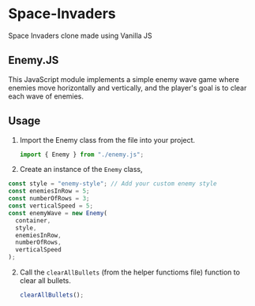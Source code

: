 # Space-Invaders

Space Invaders clone made using Vanilla JS

## Enemy.JS

This JavaScript module implements a simple enemy wave game where enemies move horizontally and vertically, and the player's goal is to clear each wave of enemies.

## Usage

1. Import the Enemy class from the file into your project.

   ```javascript
   import { Enemy } from "./enemy.js";
   ```

2. Create an instance of the `Enemy` class,

```javascript const container = document.getElementById("game-container");
const style = "enemy-style"; // Add your custom enemy style
const enemiesInRow = 5;
const numberOfRows = 3;
const verticalSpeed = 5;
const enemyWave = new Enemy(
  container,
  style,
  enemiesInRow,
  numberOfRows,
  verticalSpeed
);
```

2. Call the `clearAllBullets` (from the helper functioms file) function to clear all bullets.

   ```javascript
   clearAllBullets();
   ```
